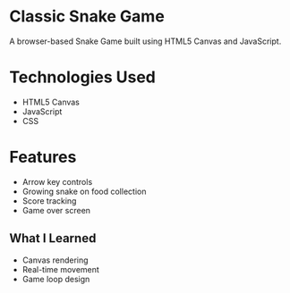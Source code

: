# Classic Snake Game

A browser-based Snake Game built using HTML5 Canvas and JavaScript.

# Technologies Used
- HTML5 Canvas
- JavaScript
- CSS

# Features
- Arrow key controls
- Growing snake on food collection
- Score tracking
- Game over screen

## What I Learned
- Canvas rendering
- Real-time movement
- Game loop design
